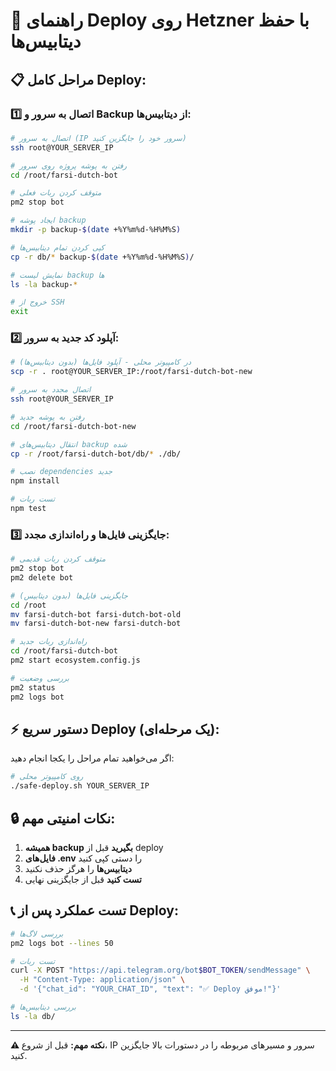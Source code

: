 # 🚀 راهنمای Deploy روی Hetzner با حفظ دیتابیس‌ها

## 📋 مراحل کامل Deploy:

### 1️⃣ **اتصال به سرور و Backup از دیتابیس‌ها:**

```bash
# اتصال به سرور (IP سرور خود را جایگزین کنید)
ssh root@YOUR_SERVER_IP

# رفتن به پوشه پروژه روی سرور
cd /root/farsi-dutch-bot

# متوقف کردن ربات فعلی
pm2 stop bot

# ایجاد پوشه backup
mkdir -p backup-$(date +%Y%m%d-%H%M%S)

# کپی کردن تمام دیتابیس‌ها
cp -r db/* backup-$(date +%Y%m%d-%H%M%S)/

# نمایش لیست backup ها
ls -la backup-*

# خروج از SSH
exit
```

### 2️⃣ **آپلود کد جدید به سرور:**

```bash
# در کامپیوتر محلی - آپلود فایل‌ها (بدون دیتابیس‌ها)
scp -r . root@YOUR_SERVER_IP:/root/farsi-dutch-bot-new

# اتصال مجدد به سرور
ssh root@YOUR_SERVER_IP

# رفتن به پوشه جدید
cd /root/farsi-dutch-bot-new

# انتقال دیتابیس‌های backup شده
cp -r /root/farsi-dutch-bot/db/* ./db/

# نصب dependencies جدید
npm install

# تست ربات
npm test
```

### 3️⃣ **جایگزینی فایل‌ها و راه‌اندازی مجدد:**

```bash
# متوقف کردن ربات قدیمی
pm2 stop bot
pm2 delete bot

# جایگزینی فایل‌ها (بدون دیتابیس)
cd /root
mv farsi-dutch-bot farsi-dutch-bot-old
mv farsi-dutch-bot-new farsi-dutch-bot

# راه‌اندازی ربات جدید
cd /root/farsi-dutch-bot
pm2 start ecosystem.config.js

# بررسی وضعیت
pm2 status
pm2 logs bot
```

## ⚡ **دستور سریع Deploy (یک مرحله‌ای):**

اگر می‌خواهید تمام مراحل را یکجا انجام دهید:

```bash
# روی کامپیوتر محلی
./safe-deploy.sh YOUR_SERVER_IP
```

## 🔒 **نکات امنیتی مهم:**

1. **همیشه backup بگیرید** قبل از deploy
2. **فایل‌های .env** را دستی کپی کنید
3. **دیتابیس‌ها** را هرگز حذف نکنید
4. **تست کنید** قبل از جایگزینی نهایی

## 📞 **تست عملکرد پس از Deploy:**

```bash
# بررسی لاگ‌ها
pm2 logs bot --lines 50

# تست ربات
curl -X POST "https://api.telegram.org/bot$BOT_TOKEN/sendMessage" \
  -H "Content-Type: application/json" \
  -d '{"chat_id": "YOUR_CHAT_ID", "text": "✅ Deploy موفق!"}'

# بررسی دیتابیس‌ها
ls -la db/
```

---

**⚠️ نکته مهم:** قبل از شروع، IP سرور و مسیرهای مربوطه را در دستورات بالا جایگزین کنید.
